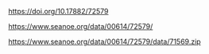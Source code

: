 https://doi.org/10.17882/72579

https://www.seanoe.org/data/00614/72579/

https://www.seanoe.org/data/00614/72579/data/71569.zip
